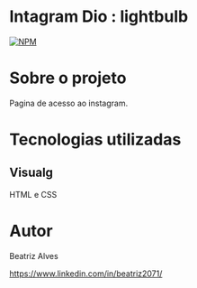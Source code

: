 # Intagram Dio : lightbulb

[![NPM](https://img.shields.io/npm/l/react)](https://github.com/bea3853/Calculadora/blob/main/LICENSE)

  

#  Sobre o projeto

  
Pagina de acesso ao instagram.   

  
#  Tecnologias utilizadas

##  Visualg

HTML e CSS


#  Autor

  
Beatriz Alves
 

https://www.linkedin.com/in/beatriz2071/
